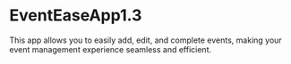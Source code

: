 # EventEaseApp1.3
This app allows you to easily add, edit, and complete events, making your event management experience seamless and efficient.
